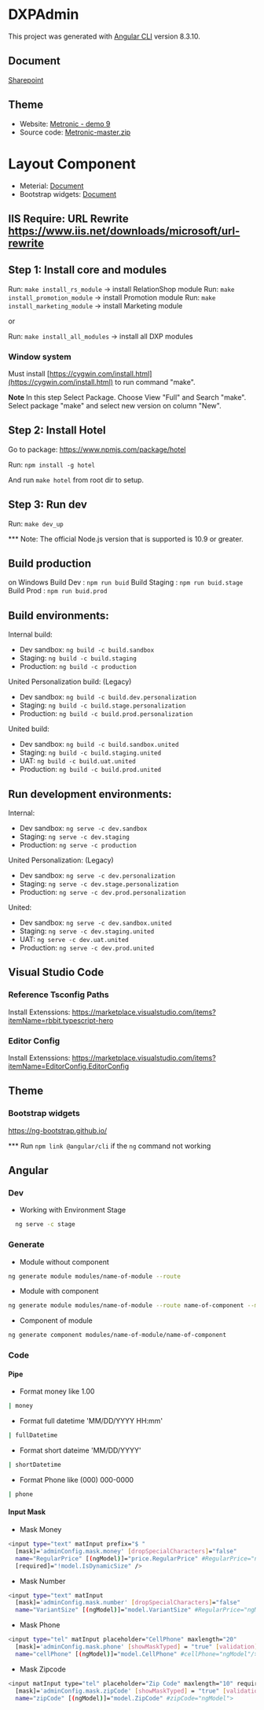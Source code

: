 # DXPAdmin

This project was generated with [Angular CLI](https://github.com/angular/angular-cli) version 8.3.10.

## Document
[Sharepoint](https://gothinkretail.sharepoint.com/sites/RSInternalPortal/Shared%20Documents/Forms/AllItems.aspx?viewid=f023216e%2Dbb02%2D46f7%2D9214%2D8f48e1fbc652&id=%2Fsites%2FRSInternalPortal%2FShared%20Documents%2FOperations%2FProducts%2FNewAdmin)

## Theme
- Website: [Metronic - demo 9](https://keenthemes.com/metronic/preview/angular/demo9/)
- Source code: [Metronic-master.zip](https://gothinkretail.sharepoint.com/:u:/r/sites/RSInternalPortal/Shared%20Documents/Operations/Products/NewAdmin/Admin%20Theme/Metronic-master.zip?csf=1&e=R731OF)

# Layout Component
- Meterial: [Document](https://material.angular.io/components/categories)
- Bootstrap widgets: [Document](https://ng-bootstrap.github.io/#/getting-started)

## IIS Require: URL Rewrite https://www.iis.net/downloads/microsoft/url-rewrite

## Step 1: Install core and modules

Run: `make install_rs_module` -> install RelationShop module
Run: `make install_promotion_module` -> install Promotion module
Run: `make install_marketing_module` -> install Marketing module

or

Run: `make install_all_modules` -> install all DXP modules

### Window system
Must install [https://cygwin.com/install.html](https://cygwin.com/install.html) to run command "make".

**Note** 
In this step Select Package. Choose View "Full" and Search "make". Select package "make" and select new version on column "New".

## Step 2: Install Hotel

Go to package: https://www.npmjs.com/package/hotel

Run: `npm install -g hotel`

And run `make hotel` from root dir to setup.

## Step 3: Run dev

Run: `make dev_up`

*** Note: The official Node.js version that is supported is 10.9 or greater.

## Build production
on Windows
Build Dev : `npm run buid`
Build Staging : `npm run buid.stage`
Build Prod : `npm run buid.prod`

## Build environments:
Internal build:
- Dev sandbox: `ng build -c build.sandbox`
- Staging: `ng build -c build.staging`
- Production: `ng build -c production`

United Personalization build: (Legacy)
- Dev sandbox: `ng build -c build.dev.personalization`
- Staging: `ng build -c build.stage.personalization`
- Production: `ng build -c build.prod.personalization`

United build:
- Dev sandbox: `ng build -c build.sandbox.united`
- Staging: `ng build -c build.staging.united`
- UAT: `ng build -c build.uat.united`
- Production: `ng build -c build.prod.united`

## Run development environments:
Internal:
- Dev sandbox: `ng serve -c dev.sandbox`
- Staging: `ng serve -c dev.staging`
- Production: `ng serve -c production`

United Personalization: (Legacy)
- Dev sandbox: `ng serve -c dev.personalization`
- Staging: `ng serve -c dev.stage.personalization`
- Production: `ng serve -c dev.prod.personalization`

United:
- Dev sandbox: `ng serve -c dev.sandbox.united`
- Staging: `ng serve -c dev.staging.united`
- UAT: `ng serve -c dev.uat.united`
- Production: `ng serve -c dev.prod.united`


## Visual Studio Code

### Reference Tsconfig Paths

Install Extenssions: https://marketplace.visualstudio.com/items?itemName=rbbit.typescript-hero

### Editor Config

Install Extenssions: https://marketplace.visualstudio.com/items?itemName=EditorConfig.EditorConfig


## Theme

### Bootstrap widgets
https://ng-bootstrap.github.io/


*** Run `npm link @angular/cli` if the `ng` command not working

## Angular 

### Dev
- Working with Environment Stage
```bash
  ng serve -c stage
```
### Generate
- Module without component
```bash
ng generate module modules/name-of-module --route
```
- Module with component
```bash
ng generate module modules/name-of-module --route name-of-component --module app.module
```

- Component of module
```bash
ng generate component modules/name-of-module/name-of-component
```

### Code

#### Pipe
- Format money like 1.00
```bash
| money
```

- Format full datetime 'MM/DD/YYYY HH:mm'
```bash
| fullDatetime
```

- Format short dateime 'MM/DD/YYYY'
```bash
| shortDatetime
```

- Format Phone like (000) 000-0000
```bash
| phone
```

#### Input Mask
- Mask Money
```bash
<input type="text" matInput prefix="$ "
  [mask]='adminConfig.mask.money' [dropSpecialCharacters]="false"
  name="RegularPrice" [(ngModel)]="price.RegularPrice" #RegularPrice="ngModel"
  [required]="!model.IsDynamicSize" />
```

- Mask Number
```bash
<input type="text" matInput
  [mask]='adminConfig.mask.number' [dropSpecialCharacters]="false"
  name="VariantSize" [(ngModel)]="model.VariantSize" #RegularPrice="ngModel" />
```

- Mask Phone
```bash
<input type="tel" matInput placeholder="CellPhone" maxlength="20"
  [mask]='adminConfig.mask.phone' [showMaskTyped] = "true" [validation]="true"
  name="cellPhone" [(ngModel)]="model.CellPhone" #cellPhone="ngModel"/>
```

- Mask Zipcode
```bash
<input matInput type="tel" placeholder="Zip Code" maxlength="10" required
  [mask]='adminConfig.mask.zipCode' [showMaskTyped] = "true" [validation]="true"
  name="zipCode" [(ngModel)]="model.ZipCode" #zipCode="ngModel">
```
